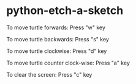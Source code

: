 # python-etch-a-sketch

To move turtle forwards:
Press "w" key

To move turtle backwards:
Press "s" key

To move turtle clockwise:
Press "d" key

To move turtle counter clock-wise:
Press "a" key

To clear the screen:
Press "c" key
